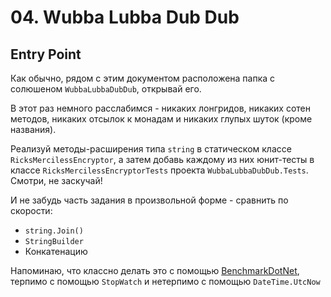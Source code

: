 # 04. Wubba Lubba Dub Dub

## Entry Point

Как обычно, рядом с этим документом расположена папка с солюшеном `WubbaLubbaDubDub`, открывай его.

В этот раз немного расслабимся - никаких лонгридов, никаких сотен методов, никаких отсылок к монадам и никаких глупых шуток (кроме названия).

Реализуй методы-расширения типа `string` в статическом классе `RicksMercilessEncryptor`, а затем добавь каждому из них юнит-тесты в 
классе `RicksMercilessEncryptorTests` проекта `WubbaLubbaDubDub.Tests`. Смотри, не заскучай!

И не забудь часть задания в произвольной форме - сравнить по скорости:

- `string.Join()`
- `StringBuilder`
- Конкатенацию

Напоминаю, что классно делать это с помощью [BenchmarkDotNet](https://github.com/dotnet/BenchmarkDotNet), 
терпимо с помощью `StopWatch` и нетерпимо с помощью `DateTime.UtcNow`